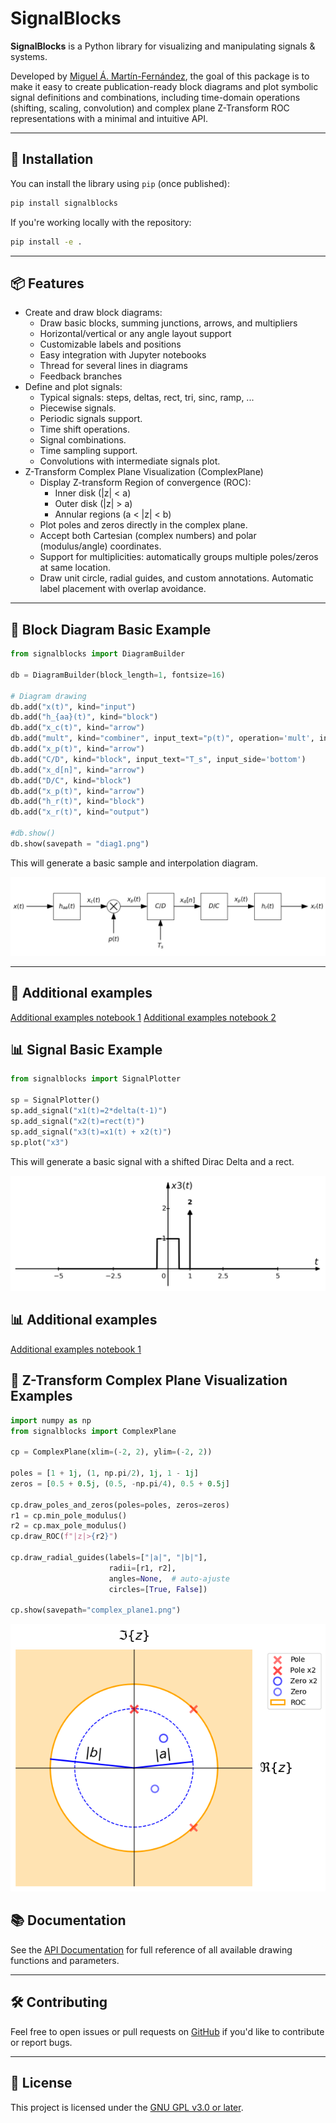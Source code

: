 # SignalBlocks

**SignalBlocks** is a Python library for visualizing and manipulating signals & systems.

Developed by [Miguel Á. Martín-Fernández](https://github.com/miguelmartfern), the goal of this package is to make it easy to create publication-ready block diagrams and plot symbolic signal definitions and combinations, including time-domain operations (shifting, scaling, convolution) and complex plane Z-Transform ROC representations with a minimal and intuitive API.

---

## 🚀 Installation

You can install the library using `pip` (once published):

```bash
pip install signalblocks
```

If you're working locally with the repository:

```bash
pip install -e .
```

---

## 📦 Features

- Create and draw block diagrams:
    - Draw basic blocks, summing junctions, arrows, and multipliers
    - Horizontal/vertical or any angle layout support
    - Customizable labels and positions
    - Easy integration with Jupyter notebooks
    - Thread for several lines in diagrams
    - Feedback branches
- Define and plot signals:
    - Typical signals: steps, deltas, rect, tri, sinc, ramp, ...
    - Piecewise signals.
    - Periodic signals support.
    - Time shift operations.
    - Signal combinations.
    - Time sampling support.
    - Convolutions with intermediate signals plot.
- Z-Transform Complex Plane Visualization (ComplexPlane)
    - Display Z-transform Region of convergence (ROC):
        - Inner disk (|z| < a)
        - Outer disk (|z| > a)
        - Annular regions (a < |z| < b)
    - Plot poles and zeros directly in the complex plane.
    - Accept both Cartesian (complex numbers) and polar (modulus/angle) coordinates.
    - Support for multiplicities: automatically groups multiple poles/zeros at same location.
    - Draw unit circle, radial guides, and custom annotations. Automatic label placement with overlap avoidance.

---

## 🧰 Block Diagram Basic Example

```python
from signalblocks import DiagramBuilder

db = DiagramBuilder(block_length=1, fontsize=16)

# Diagram drawing
db.add("x(t)", kind="input")
db.add("h_{aa}(t)", kind="block")
db.add("x_c(t)", kind="arrow")
db.add("mult", kind="combiner", input_text="p(t)", operation='mult', input_side='bottom')
db.add("x_p(t)", kind="arrow")
db.add("C/D", kind="block", input_text="T_s", input_side='bottom')
db.add("x_d[n]", kind="arrow")
db.add("D/C", kind="block")
db.add("x_p(t)", kind="arrow")
db.add("h_r(t)", kind="block")
db.add("x_r(t)", kind="output")

#db.show()
db.show(savepath = "diag1.png")
```

This will generate a basic sample and interpolation diagram.

![Block Diagram](notebooks/diag1.png)

---

## 🧰 Additional examples

[Additional examples notebook 1](notebooks/diag_examples.ipynb)
[Additional examples notebook 2](notebooks/feedback_examples.ipynb)

## 📊 Signal Basic Example

```python
from signalblocks import SignalPlotter

sp = SignalPlotter()
sp.add_signal("x1(t)=2*delta(t-1)")
sp.add_signal("x2(t)=rect(t)")
sp.add_signal("x3(t)=x1(t) + x2(t)")
sp.plot("x3")
```

This will generate a basic signal with a shifted Dirac Delta and a rect.

![Signal Plot](notebooks/signal2.png)

## 📊 Additional examples

[Additional examples notebook 1](notebooks/signal_examples.ipynb)

## 🔵 Z-Transform Complex Plane Visualization Examples

```python
import numpy as np
from signalblocks import ComplexPlane

cp = ComplexPlane(xlim=(-2, 2), ylim=(-2, 2))

poles = [1 + 1j, (1, np.pi/2), 1j, 1 - 1j]
zeros = [0.5 + 0.5j, (0.5, -np.pi/4), 0.5 + 0.5j]

cp.draw_poles_and_zeros(poles=poles, zeros=zeros)
r1 = cp.min_pole_modulus()
r2 = cp.max_pole_modulus()
cp.draw_ROC(f"|z|>{r2}")

cp.draw_radial_guides(labels=["|a|", "|b|"],
                      radii=[r1, r2],
                      angles=None,  # auto-ajuste
                      circles=[True, False])

cp.show(savepath="complex_plane1.png")
```

![Signal Plot](notebooks/complex_plane1.png)

## 📚 Documentation

See the [API Documentation](reference.md) for full reference of all available drawing functions and parameters.

---

## 🛠️ Contributing

Feel free to open issues or pull requests on [GitHub](https://github.com/miguelmartfern/SignalBlocks) if you'd like to contribute or report bugs.

---

## 📄 License

This project is licensed under the [GNU GPL v3.0 or later](https://github.com/miguelmartfern/SignalBlocks/blob/main/LICENSE).

